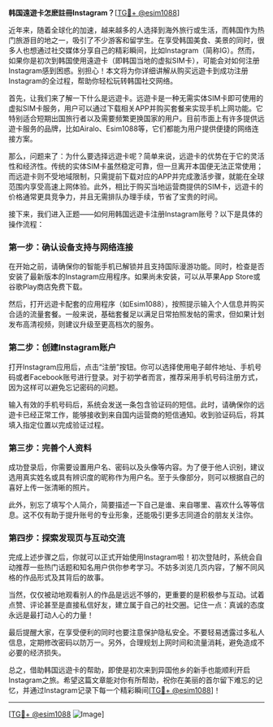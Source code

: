 **韩国遠遊卡怎麽註冊Instagram？**[[TG💪+ @esim1088](https://t.me/s/esim1088)]

近年来，随着全球化的加速，越来越多的人选择到海外旅行或生活，而韩国作为热门旅游目的地之一，吸引了不少游客和留学生。在享受韩国美食、美景的同时，很多人也想通过社交媒体分享自己的精彩瞬间，比如Instagram（简称IG）。然而，如果你是初次到韩国使用遠遊卡（即韩国当地的虚拟SIM卡），可能会对如何注册Instagram感到困惑。别担心！本文将为你详细讲解从购买远遊卡到成功注册Instagram的全过程，帮助你轻松玩转韩国社交网络。

首先，让我们来了解一下什么是远遊卡。远遊卡是一种无需实体SIM卡即可使用的虚拟SIM卡服务，用户可以通过下载相关APP并购买套餐来实现手机上网功能。它特别适合短期出国旅行者以及需要频繁更换国家的用户。目前市面上有许多提供远遊卡服务的品牌，比如Airalo、Esim1088等，它们都能为用户提供便捷的网络连接方案。

那么，问题来了：为什么要选择远遊卡呢？简单来说，远遊卡的优势在于它的灵活性和经济性。传统的实体SIM卡虽然稳定可靠，但一旦离开本国便无法正常使用；而远遊卡则不受地域限制，只需提前下载对应的APP并完成激活步骤，就能在全球范围内享受高速上网体验。此外，相比于购买当地运营商提供的SIM卡，远遊卡的价格通常更具竞争力，并且无需排队办理手续，节省了宝贵的时间。

接下来，我们进入正题——如何用韩国远遊卡注册Instagram账号？以下是具体的操作流程：

### 第一步：确认设备支持与网络连接
在开始之前，请确保你的智能手机已解锁并且支持国际漫游功能。同时，检查是否安装了最新版本的Instagram应用程序。如果尚未安装，可以从苹果App Store或谷歌Play商店免费下载。

然后，打开远遊卡配套的应用程序（如Esim1088），按照提示输入个人信息并购买合适的流量套餐。一般来说，基础套餐足以满足日常拍照发帖的需求，但如果计划发布高清视频，则建议升级至更高档次的服务。

### 第二步：创建Instagram账户
打开Instagram应用后，点击“注册”按钮。你可以选择使用电子邮件地址、手机号码或者Facebook账号进行登录。对于初学者而言，推荐采用手机号码注册方式，因为这样可以避免忘记密码的问题。

输入有效的手机号码后，系统会发送一条包含验证码的短信。此时，请确保你的远遊卡已经正常工作，能够接收到来自国内运营商的短信通知。收到验证码后，将其填入指定位置以完成验证过程。

### 第三步：完善个人资料
成功登录后，你需要设置用户名、密码以及头像等内容。为了便于他人识别，建议选用真实姓名或具有辨识度的昵称作为用户名。至于头像部分，则可以根据自己的喜好上传一张清晰的照片。

此外，别忘了填写个人简介，简要描述一下自己是谁、来自哪里、喜欢什么等等信息。这不仅有助于提升账号的专业形象，还能吸引更多志同道合的朋友关注你。

### 第四步：探索发现页与互动交流
完成上述步骤之后，你就可以正式开始使用Instagram啦！初次登陆时，系统会自动推荐一些热门话题和知名用户供你参考学习。不妨多浏览几页内容，了解不同风格的作品形式及其背后的故事。

当然，仅仅被动地观看别人的作品是远远不够的，更重要的是积极参与互动。试着点赞、评论甚至是直接私信好友，建立属于自己的社交圈。记住一点：真诚的态度永远是最打动人心的力量！

最后提醒大家，在享受便利的同时也要注意保护隐私安全。不要轻易透露过多私人信息，定期修改密码以防万一。另外，合理规划上网时间和流量消耗，避免造成不必要的经济损失。

总之，借助韩国远遊卡的帮助，即使是初次来到异国他乡的新手也能顺利开启Instagram之旅。希望这篇文章能对你有所帮助，祝你在美丽的首尔留下难忘的记忆，并通过Instagram记录下每一个精彩瞬间[[TG💪+ @esim1088](https://t.me/s/esim1088)]！

---

[[TG💪+ @esim1088](https://t.me/s/esim1088) ![Image](https://i.postimg.cc/4NQfJmqS/Snipaste-2025-05-13-00-14-12.png)]